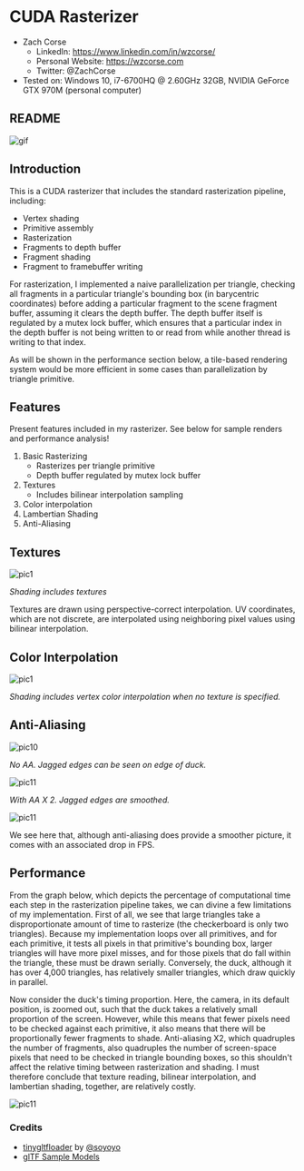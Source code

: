 CUDA Rasterizer
===============

* Zach Corse
  * LinkedIn: https://www.linkedin.com/in/wzcorse/
  * Personal Website: https://wzcorse.com
  * Twitter: @ZachCorse
* Tested on: Windows 10, i7-6700HQ @ 2.60GHz 32GB, NVIDIA GeForce GTX 970M (personal computer)

## README

![gif](images/duck.gif)

Introduction
------------

This is a CUDA rasterizer that includes the standard rasterization pipeline, including:

* Vertex shading
* Primitive assembly
* Rasterization
* Fragments to depth buffer
* Fragment shading
* Fragment to framebuffer writing

For rasterization, I implemented a naive parallelization per triangle, checking all fragments in a particular triangle's bounding box (in barycentric coordinates) before adding a particular fragment to the scene fragment buffer, assuming it clears the depth buffer. The depth buffer itself is regulated by a mutex lock buffer, which ensures that a particular index in the depth buffer is not being written to or read from while another thread is writing to that index.

As will be shown in the performance section below, a tile-based rendering system would be more efficient in some cases than parallelization by triangle primitive.

Features
------------

Present features included in my rasterizer. See below for sample renders and performance analysis!

1. Basic Rasterizing
   * Rasterizes per triangle primitive
   * Depth buffer regulated by mutex lock buffer
2. Textures
   * Includes bilinear interpolation sampling
3. Color interpolation
4. Lambertian Shading
5. Anti-Aliasing

Textures
------------

![pic1](images/checkerboard.PNG)

*Shading includes textures*

Textures are drawn using perspective-correct interpolation. UV coordinates, which are not discrete, are interpolated using neighboring pixel values using bilinear interpolation.

Color Interpolation
------------

![pic1](images/cow.PNG)

*Shading includes vertex color interpolation when no texture is specified.*

Anti-Aliasing
------------

![pic10](images/no_AA.PNG)

*No AA. Jagged edges can be seen on edge of duck.*

![pic11](images/AA.PNG)

*With AA X 2. Jagged edges are smoothed.*

![pic11](graphs/AA_graph.png)

We see here that, although anti-aliasing does provide a smoother picture, it comes with an associated drop in FPS.

Performance
------------

From the graph below, which depicts the percentage of computational time each step in the rasterization pipeline takes, we can divine a few limitations of my implementation. First of all, we see that large triangles take a disproportionate amount of time to rasterize (the checkerboard is only two triangles). Because my implementation loops over all primitives, and for each primitive, it tests all pixels in that primitive's bounding box, larger triangles will have more pixel misses, and for those pixels that do fall within the triangle, these must be drawn serially. Conversely, the duck, although it has over 4,000 triangles, has relatively smaller triangles, which draw quickly in parallel.

Now consider the duck's timing proportion. Here, the camera, in its default position, is zoomed out, such that the duck takes a relatively small proportion of the screen. However, while this means that fewer pixels need to be checked against each primitive, it also means that there will be proportionally fewer fragments to shade. Anti-aliasing X2, which quadruples the number of fragments, also quadruples the number of screen-space pixels that need to be checked in triangle bounding boxes, so this shouldn't affect the relative timing between rasterization and shading. I must therefore conclude that texture reading, bilinear interpolation, and lambertian shading, together, are relatively costly.

![pic11](graphs/pipeline_timing.png)


### Credits

* [tinygltfloader](https://github.com/syoyo/tinygltfloader) by [@soyoyo](https://github.com/syoyo)
* [glTF Sample Models](https://github.com/KhronosGroup/glTF/blob/master/sampleModels/README.md)
